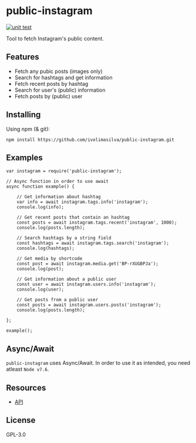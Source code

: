 # public-instagram

[![unit test](https://img.shields.io/badge/test-passed-brightgreen.svg)]()

Tool to fetch Instagram's public content.

## Features

- Fetch any pubic posts (images only)
- Search for hashtags and get information
- Fetch recent posts by hashtag
- Search for user's (public) information
- Fetch posts by (public) user

## Installing

Using npm (& git):

```
npm install https://github.com/ivolimasilva/public-instagram.git
```

## Examples

```
var instagram = require('public-instagram');

// Async function in order to use await
async function example() {

    // Get information about hashtag
    var info = await instagram.tags.info('instagram');
    console.log(info);

    // Get recent posts that contain an hashtag
    const posts = await instagram.tags.recent('instagram', 1000);
    console.log(posts.length);

    // Search hashtags by a string field
    const hashtags = await instagram.tags.search('instagram');
    console.log(hashtags);

    // Get media by shortcode
    const post = await instagram.media.get('BP-rXUGBPJa');
    console.log(post);

    // Get information about a public user
    const user = await instagram.users.info('instagram');
    console.log(user);

    // Get posts from a public user
    const posts = await instagram.users.posts('instagram');
    console.log(posts.length);

};

example();
```

## Async/Await

`public-instagram` uses Async/Await. In order to use it as intended, you need atleast `Node v7.6`.

## Resources

* [API](https://github.com/ivolimasilva/public-instagram/wiki/API)

## License

GPL-3.0